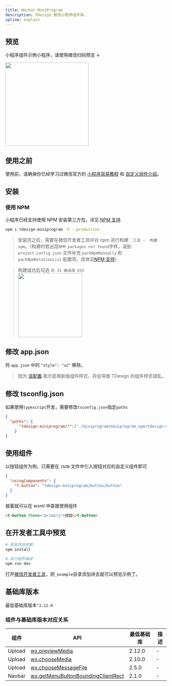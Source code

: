 ```yaml
---
title: Wechat MiniProgram
description: TDesign 微信小程序组件库。
spline: explain
---
```


## 预览

小程序组件示例小程序，请使用微信扫码预览 ↓
<br/>

<img width="260" src="https://tdesign.gtimg.com/site/qrcode.jpeg" />

## 使用之前

使用前，请确保你已经学习过微信官方的 [小程序简易教程](https://developers.weixin.qq.com/miniprogram/dev/framework/) 和 [自定义组件介绍](https://developers.weixin.qq.com/miniprogram/dev/framework/custom-component/)。

## 安装

### 使用 NPM

小程序已经支持使用 NPM 安装第三方包，详见 [NPM 支持](https://developers.weixin.qq.com/miniprogram/dev/devtools/npm.html?search-key=npm)

```bash
npm i tdesign-miniprogram -S --production
```

> 安装完之后，需要在微信开发者工具中对 npm 进行构建：`工具 -  构建 npm`。（构建时若出现`NPM packages not found`字样，请到 `project.config.json` 文件补充 `packNpmManually` 和 `packNpmRelationList` 配置项，具体见[NPM 支持](https://developers.weixin.qq.com/miniprogram/dev/devtools/npm.html?search-key=npm)）


> 构建成功后勾选 `将 JS 编译成 ES5`
> <br/>
><img width="200" src="https://tdesign.gtimg.com/miniprogram/docs/getting-started.png" />


## 修改 app.json

将 `app.json` 中的 `"style": "v2"` 移除。

> 因为 [该配置](https://developers.weixin.qq.com/miniprogram/dev/reference/configuration/app.html#style) 表示启用新版组件样式，将会导致 TDesign 的组件样式错乱。

## 修改 tsconfig.json
如果使用`typescript`开发，需要修改`tsconfig.json`指定`paths`
```json
{
  "paths": {
      "tdesign-miniprogram/*":["./miniprogram/miniprogram_npm/tdesign-miniprogram/*"]
    }
}
```

## 使用组件

以按钮组件为例，只需要在 `JSON` 文件中引入按钮对应的自定义组件即可

```json
{
  "usingComponents": {
    "t-button": "tdesign-miniprogram/button/button"
  }
}
```

接着就可以在 wxml 中直接使用组件

```html
<t-button theme="primary">按钮</t-button>
```

## 在开发者工具中预览

```bash
# 安装项目依赖
npm install

# 执行组件编译
npm run dev
```

打开[微信开发者工具](https://mp.weixin.qq.com/debug/wxadoc/dev/devtools/download.html)，把`_example`目录添加进去就可以预览示例了。

## 基础库版本

最低基础库版本`^2.12.0`

### 组件与基础库版本对应关系

| 组件  | API    | 最低基础库 | 描述 |
| ----- | ------ | ---------- | ---- |
| Upload | [wx.previewMedia](https://developers.weixin.qq.com/miniprogram/dev/api/media/image/wx.previewMedia.html) | 2.12.0 | - |
| Upload | [wx.chooseMedia](https://developers.weixin.qq.com/miniprogram/dev/api/media/video/wx.chooseMedia.html) | 2.10.0 | - |
| Upload | [wx.chooseMessageFile](https://developers.weixin.qq.com/miniprogram/dev/api/media/image/wx.chooseMessageFile.html) | 2.5.0 | - |
| Navbar | [wx.getMenuButtonBoundingClientRect](https://developers.weixin.qq.com/miniprogram/dev/api/ui/menu/wx.getMenuButtonBoundingClientRect.html) | 2.1.0 | - |

